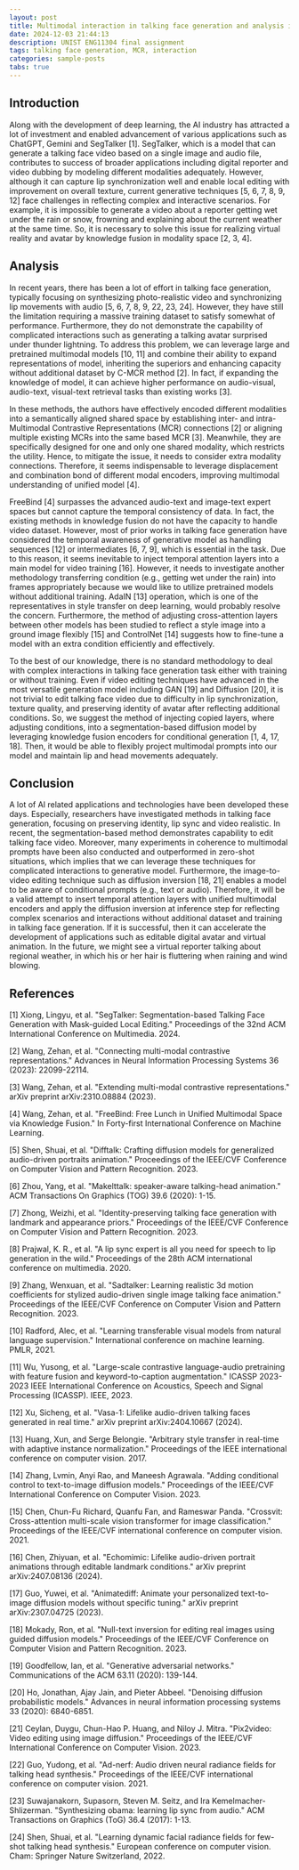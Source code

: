 ```yaml
---
layout: post
title: Multimodal interaction in talking face generation and analysis in MCR
date: 2024-12-03 21:44:13
description: UNIST ENG11304 final assignment
tags: talking face generation, MCR, interaction
categories: sample-posts
tabs: true
---
```


## Introduction

Along with the development of deep learning, the AI industry has attracted a lot of investment and enabled advancement of various applications such as ChatGPT, Gemini and SegTalker \[1]. SegTalker, which is a model that can generate a talking face video based on a single image and audio file, contributes to success of broader applications including digital reporter and video dubbing by modeling different modalities adequately. However, although it can capture lip synchronization well and enable local editing with improvement on overall texture, current generative techniques \[5, 6, 7, 8, 9, 12] face challenges in reflecting complex and interactive scenarios. For example, it is impossible to generate a video about a reporter getting wet under the rain or snow, frowning and explaining about the current weather at the same time. So, it is necessary to solve this issue for realizing virtual reality and avatar by knowledge fusion in modality space \[2, 3, 4].

## Analysis

In recent years, there has been a lot of effort in talking face generation, typically focusing on synthesizing photo-realistic video and synchronizing lip movements with audio \[5, 6, 7, 8, 9, 22, 23, 24]. However, they have still the limitation requiring a massive training dataset to satisfy somewhat of performance. Furthermore, they do not demonstrate the capability of complicated interactions such as generating a talking avatar surprised under thunder lightning. To address this problem, we can leverage large and pretrained multimodal models \[10, 11] and combine their ability to expand representations of model, inheriting the superiors and enhancing capacity without additional dataset by C-MCR method \[2]. In fact, if expanding the knowledge of model, it can achieve higher performance on audio-visual, audio-text, visual-text retrieval tasks than existing works \[3].

In these methods, the authors have effectively encoded different modalities into a semantically aligned shared space by establishing inter- and intra- Multimodal Contrastive Representations (MCR) connections \[2] or aligning multiple existing MCRs into the same based MCR \[3]. Meanwhile, they are specifically designed for one and only one shared modality, which restricts the utility. Hence, to mitigate the issue, it needs to consider extra modality connections. Therefore, it seems indispensable to leverage displacement and combination bond of different modal encoders, improving multimodal understanding of unified model \[4].

FreeBind \[4] surpasses the advanced audio-text and image-text expert spaces but cannot capture the temporal consistency of data. In fact, the existing methods in knowledge fusion do not have the capacity to handle video dataset. However, most of prior works in talking face generation have considered the temporal awareness of generative model as handling sequences \[12] or intermediates \[6, 7, 9], which is essential in the task. Due to this reason, it seems inevitable to inject temporal attention layers into a main model for video training \[16]. However, it needs to investigate another methodology transferring condition (e.g., getting wet under the rain) into frames appropriately because we would like to utilize pretrained models without additional training. AdaIN \[13] operation, which is one of the representatives in style transfer on deep learning, would probably resolve the concern. Furthermore, the method of adjusting cross-attention layers between other models has been studied to reflect a style image into a ground image flexibly \[15] and ControlNet \[14] suggests how to fine-tune a model with an extra condition efficiently and effectively.

To the best of our knowledge, there is no standard methodology to deal with complex interactions in talking face generation task either with training or without training. Even if video editing techniques have advanced in the most versatile generation model including GAN \[19] and Diffusion \[20], it is not trivial to edit talking face video due to difficulty in lip synchronization, texture quality, and preserving identity of avatar after reflecting additional conditions. So, we suggest the method of injecting copied layers, where adjusting conditions, into a segmentation-based diffusion model by leveraging knowledge fusion encoders for conditional generation \[1, 4, 17, 18]. Then, it would be able to flexibly project multimodal prompts into our model and maintain lip and head movements adequately.

## Conclusion

A lot of AI related applications and technologies have been developed these days. Especially, researchers have investigated methods in talking face generation, focusing on preserving identity, lip sync and video realistic. In recent, the segmentation-based method demonstrates capability to edit talking face video. Moreover, many experiments in coherence to multimodal prompts have been also conducted and outperformed in zero-shot situations, which implies that we can leverage these techniques for complicated interactions to generative model. Furthermore, the image-to-video editing technique such as diffusion inversion \[18, 21] enables a model to be aware of conditional prompts (e.g., text or audio). Therefore, it will be a valid attempt to insert temporal attention layers with unified multimodal encoders and apply the diffusion inversion at inference step for reflecting complex scenarios and interactions without additional dataset and training in talking face generation. If it is successful, then it can accelerate the development of applications such as editable digital avatar and virtual animation. In the future, we might see a virtual reporter talking about regional weather, in which his or her hair is fluttering when raining and wind blowing.

## References

\[1] Xiong, Lingyu, et al. "SegTalker: Segmentation-based Talking Face Generation with Mask-guided Local Editing." Proceedings of the 32nd ACM International Conference on Multimedia. 2024.

\[2] Wang, Zehan, et al. "Connecting multi-modal contrastive representations." Advances in Neural Information Processing Systems 36 (2023): 22099-22114.

\[3] Wang, Zehan, et al. "Extending multi-modal contrastive representations." arXiv preprint arXiv:2310.08884 (2023).

\[4] Wang, Zehan, et al. "FreeBind: Free Lunch in Unified Multimodal Space via Knowledge Fusion." In Forty-first International Conference on Machine Learning.

\[5] Shen, Shuai, et al. "Difftalk: Crafting diffusion models for generalized audio-driven portraits animation." Proceedings of the IEEE/CVF Conference on Computer Vision and Pattern Recognition. 2023.

\[6] Zhou, Yang, et al. "Makelttalk: speaker-aware talking-head animation." ACM Transactions On Graphics (TOG) 39.6 (2020): 1-15.

\[7] Zhong, Weizhi, et al. "Identity-preserving talking face generation with landmark and appearance priors." Proceedings of the IEEE/CVF Conference on Computer Vision and Pattern Recognition. 2023.

\[8] Prajwal, K. R., et al. "A lip sync expert is all you need for speech to lip generation in the wild." Proceedings of the 28th ACM international conference on multimedia. 2020.

\[9] Zhang, Wenxuan, et al. "Sadtalker: Learning realistic 3d motion coefficients for stylized audio-driven single image talking face animation." Proceedings of the IEEE/CVF Conference on Computer Vision and Pattern Recognition. 2023.

\[10] Radford, Alec, et al. "Learning transferable visual models from natural language supervision." International conference on machine learning. PMLR, 2021.

\[11] Wu, Yusong, et al. "Large-scale contrastive language-audio pretraining with feature fusion and keyword-to-caption augmentation." ICASSP 2023-2023 IEEE International Conference on Acoustics, Speech and Signal Processing (ICASSP). IEEE, 2023.

\[12] Xu, Sicheng, et al. "Vasa-1: Lifelike audio-driven talking faces generated in real time." arXiv preprint arXiv:2404.10667 (2024).

\[13] Huang, Xun, and Serge Belongie. "Arbitrary style transfer in real-time with adaptive instance normalization." Proceedings of the IEEE international conference on computer vision. 2017.

\[14] Zhang, Lvmin, Anyi Rao, and Maneesh Agrawala. "Adding conditional control to text-to-image diffusion models." Proceedings of the IEEE/CVF International Conference on Computer Vision. 2023.

\[15] Chen, Chun-Fu Richard, Quanfu Fan, and Rameswar Panda. "Crossvit: Cross-attention multi-scale vision transformer for image classification." Proceedings of the IEEE/CVF international conference on computer vision. 2021.

\[16] Chen, Zhiyuan, et al. "Echomimic: Lifelike audio-driven portrait animations through editable landmark conditions." arXiv preprint arXiv:2407.08136 (2024).

\[17] Guo, Yuwei, et al. "Animatediff: Animate your personalized text-to-image diffusion models without specific tuning." arXiv preprint arXiv:2307.04725 (2023).

\[18] Mokady, Ron, et al. "Null-text inversion for editing real images using guided diffusion models." Proceedings of the IEEE/CVF Conference on Computer Vision and Pattern Recognition. 2023.

\[19] Goodfellow, Ian, et al. "Generative adversarial networks." Communications of the ACM 63.11 (2020): 139-144.

\[20] Ho, Jonathan, Ajay Jain, and Pieter Abbeel. "Denoising diffusion probabilistic models." Advances in neural information processing systems 33 (2020): 6840-6851.

\[21] Ceylan, Duygu, Chun-Hao P. Huang, and Niloy J. Mitra. "Pix2video: Video editing using image diffusion." Proceedings of the IEEE/CVF International Conference on Computer Vision. 2023.

\[22] Guo, Yudong, et al. "Ad-nerf: Audio driven neural radiance fields for talking head synthesis." Proceedings of the IEEE/CVF international conference on computer vision. 2021.

\[23] Suwajanakorn, Supasorn, Steven M. Seitz, and Ira Kemelmacher-Shlizerman. "Synthesizing obama: learning lip sync from audio." ACM Transactions on Graphics (ToG) 36.4 (2017): 1-13.

\[24] Shen, Shuai, et al. "Learning dynamic facial radiance fields for few-shot talking head synthesis." European conference on computer vision. Cham: Springer Nature Switzerland, 2022.
